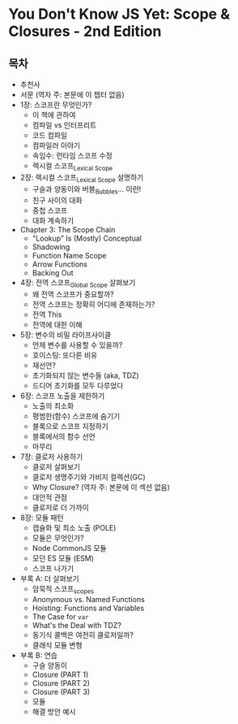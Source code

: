# You Don't Know JS Yet: Scope & Closures - 2nd Edition

## 목차

* 추천사
* 서문 (역자 주: 본문에 이 챕터 없음)
* 1장: 스코프란 무엇인가?
    * 이 책에 관하여
    * 컴파일 vs 인터프리트
    * 코드 컴파일
    * 컴파일러 이야기
    * 속임수: 런타임 스코프 수정
    * 렉시컬 스코프<sub>Lexical Scope</sub>
* 2장: 렉시컬 스코프<sub>Lexical Scope</sub> 설명하기
    * 구슬과 양동이와 버블<sub>Bubbles</sub>... 이런!
    * 친구 사이의 대화
    * 중첩 스코프
    * 대화 계속하기
* Chapter 3: The Scope Chain
    * "Lookup" Is (Mostly) Conceptual
    * Shadowing
    * Function Name Scope
    * Arrow Functions
    * Backing Out
* 4장: 전역 스코프<sub>Global Scope</sub> 살펴보기
    * 왜 전역 스코프가 중요할까?
    * 전역 스코프는 정확히 어디에 존재하는가?
    * 전역 This
    * 전역에 대한 이해
* 5장: 변수의 비밀 라이프사이클
    * 언제 변수를 사용할 수 있을까?
    * 호이스팅: 또다른 비유
    * 재선언?
    * 초기화되지 않는 변수들 (aka, TDZ)
    * 드디어 초기화를 모두 다루었다
* 6장: 스코프 노출을 제한하기
    * 노출의 최소화
    * 평범한(함수) 스코프에 숨기기
    * 블록으로 스코프 지정하기
    * 블록에서의 함수 선언
    * 마무리
* 7장: 클로저 사용하기
    * 클로저 살펴보기
    * 클로저 생명주기와 가비지 컬렉션(GC)
    * Why Closure? (역자 주: 본문에 이 섹션 없음)
    * 대안적 관점
    * 클로저로 더 가까이
* 8장: 모듈 패턴
    * 캡슐화 및 최소 노출 (POLE)
    * 모듈은 무엇인가?
    * Node CommonJS 모듈
    * 모던 ES 모듈 (ESM)
    * 스코프 나가기
* 부록 A: 더 살펴보기
    * 암묵적 스코프<sub>scopes</sub>
    * Anonymous vs. Named Functions
    * Hoisting: Functions and Variables
    * The Case for `var`
    * What's the Deal with TDZ?
    * 동기식 콜백은 여전히 클로저일까?
    * 클래식 모듈 변형
* 부록 B: 연습
    * 구슬 양동이
    * Closure (PART 1)
    * Closure (PART 2)
    * Closure (PART 3)
    * 모듈
    * 해결 방안 예시
